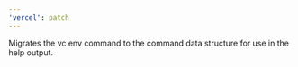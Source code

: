 ```yaml
---
'vercel': patch
---
```


Migrates the vc env command to the command data structure for use in the help output.
